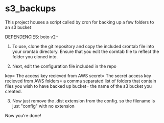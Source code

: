 # s3_backups
This project houses a script called by cron for backing up a few folders to an s3 bucket


DEPENDENCIES:
boto v2+

1. To use, clone the git repository and copy the included crontab file into your crontab directory. Ensure that you edit the corntab file to reflect the folder you cloned into.

2. Next, edit the configuration file included in the repo

key= The access key recieved from AWS
secret= The secret access key recieved from AWS
folders= a comma separated list of folders that contain files you wish to have backed up
bucket=  the name of the s3 bucket you created.

3. Now just remove the .dist extension from the config. so the filename is just "config" with no extension

Now you're done!
